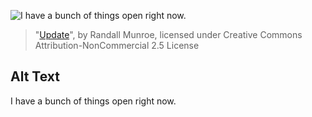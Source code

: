 ![I have a bunch of things open right now.](https://imgs.xkcd.com/comics/update.png)
> "[Update](https://xkcd.com/1328/)", by Randall Munroe, licensed under Creative Commons Attribution-NonCommercial 2.5 License

## Alt Text
I have a bunch of things open right now.
